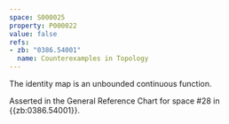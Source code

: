 ```yaml
---
space: S000025
property: P000022
value: false
refs:
- zb: "0386.54001"
  name: Counterexamples in Topology
---
```


The identity map is an unbounded continuous function.

Asserted in the General Reference Chart for space #28 in
{{zb:0386.54001}}.
